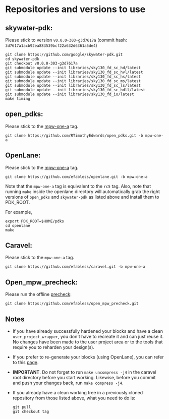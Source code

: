 # Repositories and versions to use

## skywater-pdk:

Please stick to version `v0.0.0-303-g3d7617a`
(commit hash: `3d7617a1acb92ea883539bcf22a632d6361a5de4`)
```
git clone https://github.com/google/skywater-pdk.git
cd skywater-pdk
git checkout v0.0.0-303-g3d7617a
git submodule update --init libraries/sky130_fd_sc_hd/latest
git submodule update --init libraries/sky130_fd_sc_hvl/latest
git submodule update --init libraries/sky130_fd_sc_hs/latest
git submodule update --init libraries/sky130_fd_sc_ms/latest
git submodule update --init libraries/sky130_fd_sc_ls/latest
git submodule update --init libraries/sky130_fd_sc_hdll/latest
git submodule update --init libraries/sky130_fd_io/latest
make timing
```

## open_pdks:

Please stick to the [mpw-one-a](https://github.com/RTimothyEdwards/open_pdks/tree/mpw-one-a) tag.
```
git clone https://github.com/RTimothyEdwards/open_pdks.git -b mpw-one-a
```

## OpenLane:

Please stick to the [mpw-one-a](https://github.com/efabless/openlane/tree/mpw-one-a) tag.
```
git clone https://github.com/efabless/openlane.git -b mpw-one-a
```
Note that the `mpw-one-a` tag is equivalent to the `rc5` tag. Also, note that
running `make` inside the openlane directory will automatically grab the right
versions of `open_pdks` and `skywater-pdk` as listed above and install them to
PDK_ROOT.

For example,

```
export PDK_ROOT=$HOME/pdks
cd openlane
make
```

## Caravel:

Please stick to the `mpw-one-a` tag.
```
git clone https://github.com/efabless/caravel.git -b mpw-one-a
```

## Open_mpw_precheck:
Please run the offline [precheck](https://github.com/efabless/open_mpw_precheck):
```
git clone https://github.com/efabless/open_mpw_precheck.git
```

## Notes

- If you have already successfully hardened your blocks and have a clean
  `user_project_wrapper`, you don't have to recreate it and can just reuse it.
  No changes have been made to the user project area or to the tools that
  require you to reharden your design(s).

- If you prefer to re-generate your blocks (using OpenLane), you can refer to
  this [page][1].

- **IMPORTANT**. Do not forget to run `make uncompress -j4` in the caravel root
  directory before you start working. Likewise, before you commit and push your
  changes back, run `make compress -j4`.

- If you already have a clean working tree in a previously cloned repository from
  those listed above, what you need to do is:
  ```
  git pull
  git checkout tag
  ```

[1]: ./openlane/README.md
